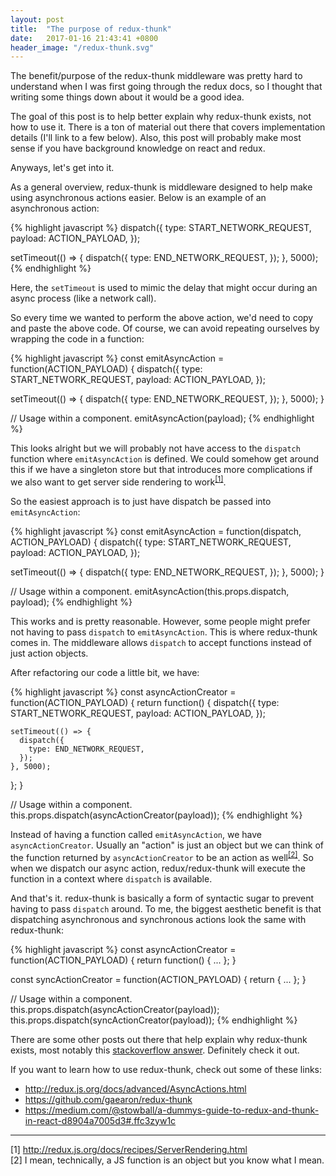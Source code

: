 ```yaml
---
layout: post
title:  "The purpose of redux-thunk"
date:   2017-01-16 21:43:41 +0800
header_image: "/redux-thunk.svg"
---
```

The benefit/purpose of the redux-thunk middleware was pretty hard to understand when I was first going through the redux docs, so I thought that writing some things down about it would be a good idea.

The goal of this post is to help better explain why redux-thunk exists, not how to use it. There is a ton of material out there that covers implementation details (I'll link to a few below). Also, this post will probably make most sense if you have background knowledge on react and redux.

<!-- read more -->

Anyways, let's get into it.

As a general overview, redux-thunk is middleware designed to help make using asynchronous actions easier. Below is an example of an asynchronous action:

{% highlight javascript %}
dispatch({
  type: START_NETWORK_REQUEST,
  payload: ACTION_PAYLOAD,
});

setTimeout(() => {
  dispatch({
    type: END_NETWORK_REQUEST,
  });
}, 5000);
{% endhighlight %}

Here, the `setTimeout` is used to mimic the delay that might occur during an async process (like a network call).

So every time we wanted to perform the above action, we'd need to copy and paste the above code. Of course, we can avoid repeating ourselves by wrapping the code in a function:

{% highlight javascript %}
const emitAsyncAction = function(ACTION_PAYLOAD) {
  dispatch({
    type: START_NETWORK_REQUEST,
    payload: ACTION_PAYLOAD,
  });

  setTimeout(() => {
    dispatch({
      type: END_NETWORK_REQUEST,
    });
  }, 5000);
}

// Usage within a component.
emitAsyncAction(payload);
{% endhighlight %}

This looks alright but we will probably not have access to the `dispatch` function where `emitAsyncAction` is defined. We could somehow get around this if we have a singleton store but that introduces more complications if we also want to get server side rendering to work<sup>[[1]](#citation-1)</sup>.

So the easiest approach is to just have dispatch be passed into `emitAsyncAction`:

{% highlight javascript %}
const emitAsyncAction = function(dispatch, ACTION_PAYLOAD) {
  dispatch({
    type: START_NETWORK_REQUEST,
    payload: ACTION_PAYLOAD,
  });

  setTimeout(() => {
    dispatch({
      type: END_NETWORK_REQUEST,
    });
  }, 5000);
}

// Usage within a component.
emitAsyncAction(this.props.dispatch, payload);
{% endhighlight %}

This works and is pretty reasonable. However, some people might prefer not having to pass `dispatch` to `emitAsyncAction`. This is where redux-thunk comes in. The middleware allows `dispatch` to accept functions instead of just action objects.

After refactoring our code a little bit, we have:

{% highlight javascript %}
const asyncActionCreator = function(ACTION_PAYLOAD) {
  return function() {
    dispatch({
      type: START_NETWORK_REQUEST,
      payload: ACTION_PAYLOAD,
    });

    setTimeout(() => {
      dispatch({
        type: END_NETWORK_REQUEST,
      });
    }, 5000);
  };
}

// Usage within a component.
this.props.dispatch(asyncActionCreator(payload));
{% endhighlight %}

Instead of having a function called `emitAsyncAction`, we have `asyncActionCreator`. Usually an "action" is just an object but we can think of the function returned by `asyncActionCreator` to be an action as well<sup>[[2]](#citation-2)</sup>. So when we dispatch our async action, redux/redux-thunk will execute the function in a context where `dispatch` is available.

And that's it. redux-thunk is basically a form of syntactic sugar to prevent having to pass `dispatch` around. To me, the biggest aesthetic benefit is that dispatching asynchronous and synchronous actions look the same with redux-thunk:

{% highlight javascript %}
const asyncActionCreator = function(ACTION_PAYLOAD) {
  return function() {
    ...
  };
}

const syncActionCreator = function(ACTION_PAYLOAD) {
  return {
    ...
  };
}

// Usage within a component.
this.props.dispatch(asyncActionCreator(payload));
this.props.dispatch(syncActionCreator(payload));
{% endhighlight %}

There are some other posts out there that help explain why redux-thunk exists, most notably this <a href="http://stackoverflow.com/questions/35411423/how-to-dispatch-a-redux-action-with-a-timeout/35415559#35415559" target="_blank">stackoverflow answer</a>. Definitely check it out.

If you want to learn how to use redux-thunk, check out some of these links:

 - <a href="http://redux.js.org/docs/advanced/AsyncActions.html" target="_blank">http://redux.js.org/docs/advanced/AsyncActions.html</a>
 - <a href="https://github.com/gaearon/redux-thunk" target="_blank">https://github.com/gaearon/redux-thunk</a>
 - <a href="https://medium.com/@stowball/a-dummys-guide-to-redux-and-thunk-in-react-d8904a7005d3#.ffc3zyw1c" target="_blank">https://medium.com/@stowball/a-dummys-guide-to-redux-and-thunk-in-react-d8904a7005d3#.ffc3zyw1c</a>

----

[1] <a name="citation-1" traget="_blank" href="http://redux.js.org/docs/recipes/ServerRendering.html">http://redux.js.org/docs/recipes/ServerRendering.html</a><br />
[2] I mean, technically, a JS function is an object but you know what I mean.<a name="citation-2"></a>
